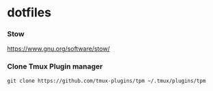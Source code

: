 # dotfiles
### Stow
https://www.gnu.org/software/stow/
### Clone Tmux Plugin manager
`git clone https://github.com/tmux-plugins/tpm ~/.tmux/plugins/tpm`
